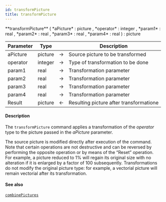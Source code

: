 ```yaml
---
id: transformPicture
title: transformPicture
---
```



<!-- REF #_command_.transformPicture.Syntax -->**transformPicture** ( *aPicture* : picture , *operator* : integer  , *param1* : real , *param2* : real , *param3* : real , *param4* : real ) : picture<!-- END REF -->


<!-- REF #_command_.transformPicture.Params -->
|Parameter|Type||Description|
|---------|--- |:---:|------|
|aPicture|picture|->|Source picture to be transformed|
|operator|integer|->|Type of transformation to be done|
|param1|real|->|Transformation parameter|
|param2|real|->|Transformation parameter|
|param3|real|->|Transformation parameter|
|param4|real|->|Transformation parameter|
|Result|picture|<-|Resulting picture after transformatione|
<!-- END REF -->

#### Description

The `transformPicture` command <!-- REF #_command_.transformPicture.Summary -->applies a transformation of the *operator* type to the picture passed in the *aPicture* parameter<!-- END REF -->.

The source picture is modified directly after execution of the command. Note that certain operations are not destructive and can be reversed by performing the opposite operation or by means of the “Reset” operation. For example, a picture reduced to 1% will regain its original size with no alteration if it is enlarged by a factor of 100 subsequently. Transformations do not modify the original picture type: for example, a vectorial picture will remain vectorial after its transformation.

#### See also

[`combinePictures`](#combinepictures)
